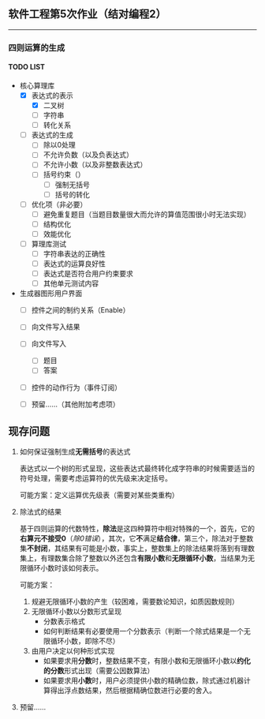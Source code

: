 ## 软件工程第5次作业（结对编程2）

----

### 四则运算的生成

#### TODO LIST

+ 核心算理库
  + [x] 表达式的表示
    + [x] 二叉树
    + [ ] 字符串
    + [ ] 转化关系
  + [ ] 表达式的生成
    + [ ] 除以0处理
    + [ ] 不允许负数（以及负表达式）
    + [ ] 不允许小数（以及非整数表达式）
    + [ ] 括号约束（）
      + [ ] 强制无括号
      + [ ] 括号的转化
  + [ ] 优化项（非必要）
    + [ ] 避免重复题目（当题目数量很大而允许的算值范围很小时无法实现）
    + [ ] 结构优化
    + [ ] 效能优化
  + [ ] 算理库测试
    + [ ] 字符串表达的正确性
    + [ ] 表达式的运算良好性
    + [ ] 表达式是否符合用户约束要求
    + [ ] 其他单元测试内容
+ 生成器图形用户界面
  + [ ] 控件之间的制约关系（Enable）
  + [ ] 向文件写入结果
  + [ ] 向文件写入
    + [ ] 题目
    + [ ] 答案
  + [ ] 控件的动作行为（事件订阅）
  + [ ] 预留……（其他附加考虑项）



## 现存问题

1. 如何保证强制生成**无需括号**的表达式

   表达式以一个树的形式呈现，这些表达式最终转化成字符串的时候需要适当的符号处理，需要考虑运算符的优先级来决定括号。

   可能方案：定义运算优先级表（需要对某些类重构）

2. 除法式的结果

   基于四则运算的代数特性，**除法**是这四种算符中相对特殊的一个，首先，它的**右算元不接受0**（*除0错误*），其次，它**不**满足**结合律**，第三个，除法对于整数集**不封闭**，其结果有可能是小数，事实上，整数集上的除法结果将落到有理数集上，有理数集合除了整数以外还包含**有限小数**和**无限循环小数**，当结果为无限循环小数时该如何表示。

   可能方案：

   1. 规避无限循环小数的产生（较困难，需要数论知识，如质因数规则）
   2. 无限循环小数以分数形式呈现
      + 分数表示格式
      + 如何判断结果有必要使用一个分数表示（判断一个除式结果是一个无限循环小数，即除不尽）
   3. 由用户决定以何种形式实现
      + 如果要求用**分数**时，整数结果不变，有限小数和无限循环小数以**约化的分数**形式出现（需要公因数算法）
      + 如果要求用**小数**时，用户必须提供小数的精确位数，除式通过机器计算得出浮点数结果，然后根据精确位数进行必要的舍入。

3. 预留……